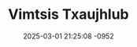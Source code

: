 ---
layout: movie-video-data
date: 2025-03-01 21:25:08 -0952
categories: movie

# Site Attributes
title: "Vimtsis Txaujhlub"
permalink: "/movie/Vimtsis_Txaujhlub"

# Movie Attributes
synopsis: ""
producer: "Paul Yang, Judy Vang"
director: "Viv Thoj"
writer: ""
video_link: ""
genre: "Drama"
year: "2013"
release_type: "DVD"
storage: "Center for Hmong Studies"
thumbnail: "/assets/images/movie_thumbnails/Vimtsis Txaujhlub.jpeg"
publishing_company: ""

# Sequels + Parts
base_movie: ""
total_parts: 0
sequel: ""

# Movie Cast
cast:
- name: "Txhaj Hawj"
- name: "Kos Lis"
- name: "Ntaj Hawj"
- name: "Huabci Xyooj"
- name: "Ntxawm Vaj"
- name: "NtxheeYess Lis"
- name: "Fav Maiv Hawj"
- name: "Ntxawm Lauj"
- name: "Txoojhwm Faj"
- name: "Vajneeb Vaj"
- name: " Huas Hawj"
---